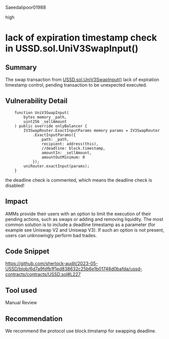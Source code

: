 Saeedalipoor01988

high

# lack of expiration timestamp check in USSD.sol.UniV3SwapInput()

## Summary
The swap transaction from [USSD.sol.UniV3SwapInput()](https://github.com/sherlock-audit/2023-05-USSD/blob/6d7a9fdfb1f1ed838632c25b6e1b01748d0bafda/ussd-contracts/contracts/USSD.sol#L227) lack of expiration timestamp control, pending transaction to be unexpected executed.

## Vulnerability Detail
```solidity
    function UniV3SwapInput(
        bytes memory _path,
        uint256 _sellAmount
    ) public override onlyBalancer {
        IV3SwapRouter.ExactInputParams memory params = IV3SwapRouter
            .ExactInputParams({
                path: _path,
                recipient: address(this),
                //deadline: block.timestamp,
                amountIn: _sellAmount,
                amountOutMinimum: 0
            });
        uniRouter.exactInput(params);
    }
```
the deadline check is commented, which means the deadline check is disabled!

## Impact
AMMs provide their users with an option to limit the execution of their pending actions, such as swaps or adding and removing liquidity. The most common solution is to include a deadline timestamp as a parameter (for example see Uniswap V2 and Uniswap V3). If such an option is not present, users can unknowingly perform bad trades.

## Code Snippet
https://github.com/sherlock-audit/2023-05-USSD/blob/6d7a9fdfb1f1ed838632c25b6e1b01748d0bafda/ussd-contracts/contracts/USSD.sol#L227

## Tool used
Manual Review

## Recommendation
We recommend the protocol use block.timstamp for swapping deadline.